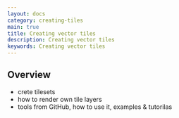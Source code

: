 ```yaml
---
layout: docs
category: creating-tiles
main: true
title: Creating vector tiles
description: Creating vector tiles
keywords: Creating vector tiles
---
```


## Overview

 - crete tilesets
 - how to render own tile layers 
 - tools from GitHub, how to use it, examples & tutorilas
